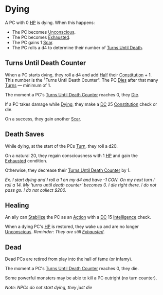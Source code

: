 # Dying

A PC with 0 [HP](../../Player%20Characters/Derived%20Statistics/Health%20Points.md) is dying. When this happens:

- The PC becomes [Unconscious](Unconscious.md).
- The PC becomes [Exhausted](Exhausted.md).
- The PC gains 1 [Scar](../../Player%20Characters/Derived%20Statistics/Scars.md).
- The PC rolls a d4 to determine their number of [Turns Until Death](#Turns%20Until%20Death%20Counter).

## Turns Until Death Counter

When a PC starts dying, they roll a d4 and add [Half](../Core%20Procedures/Half.md) their [Constitution](../../Player%20Characters/The%20Ability%20Scores/Constitution.md) + 1. This number is the "Turns Until Death Counter". The PC [Dies](#Dead) after that many [Turns](../Core%20Procedures/Turn.md) — minimum of 1.

The moment a PC's [Turns Until Death Counter](#Turns%20Until%20Death%20Counter) reaches 0, they [Die](#Dead).

If a PC takes damage while [Dying](Dying.md), they make a [DC](../Core%20Procedures/DC.md) 25 [Constitution](../../Player%20Characters/The%20Ability%20Scores/Constitution.md) check or die.

On a success, they gain another [Scar](../../Player%20Characters/Derived%20Statistics/Scars.md).

## Death Saves

While dying, at the start of the PCs [Turn](../Core%20Procedures/Turn.md), they roll a d20.

On a natural 20, they regain consciousness with 1 [HP](../../Player%20Characters/Derived%20Statistics/Health%20Points.md) and gain the [Exhausted](Exhausted.md) condition.

Otherwise, they decrease their [Turns Until Death Counter](#Turns%20Until%20Death%20Counter) by 1.

*Ex. I start dying and I roll a 1 on my d4 and have -1 CON. On my next turn I roll a 14. My 'turns until death counter' becomes 0. I die right there. I do not pass go. I do not collect $200.*

## Healing

An ally can [Stabilize](Stabilized.md) the PC as an [Action](../Core%20Procedures/Action.md) with a [DC](../Core%20Procedures/DC.md) 15 [Intelligence](../../Player%20Characters/The%20Ability%20Scores/Intelligence.md) check.

When a dying PC's [HP](../../Player%20Characters/Derived%20Statistics/Health%20Points.md) is restored, they wake up and are no longer [Unconscious](Unconscious.md).
*Reminder: They are still [Exhausted](Exhausted.md)*.

## Dead

Dead PCs are retired from play into the hall of fame (or infamy).

The moment a PC's [Turns Until Death Counter](#Turns%20Until%20Death%20Counter) reaches 0, they die.

Some powerful monsters may be able to kill a PC outright (no turn counter).

*Note: NPCs do not start dying, they just die*
